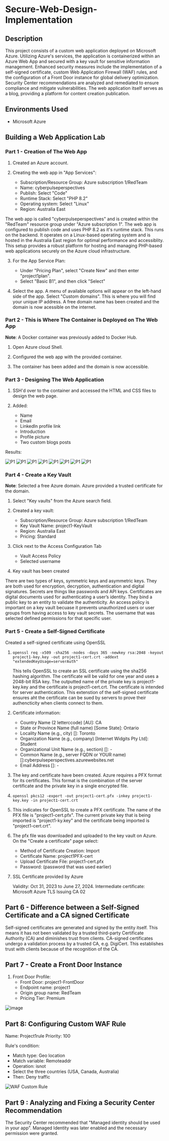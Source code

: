 # Secure-Web-Design-Implementation

## Description 
This project consists of a custom web application deployed on Microsoft Azure. Utilizing Azure's services, the application is containerized within an Azure Web App and secured with a key vault for sensitive information management. Enhanced security measures include the  implementation of a self-signed certificate, custom Web Application Firewall (WAF) rules, and the configuration of a Front Door instance for global delivery optimization. Security Center recommendations are analyzed and remediated to ensure compliance and mitigate vulnerabilities. The web application itself serves as a blog, providing a platform for content creation publication.

## Environments Used
* Microsoft Azure
## Building a Web Application Lab
### Part 1 - Creation of The Web App

1. Created an Azure account.
  
2. Creating the web app in "App Services":
   
   * Subscription/Resource Group: Azure subscription 1/RedTeam
   * Name: cyberpulseperspectives
   * Publish: Select "Code"
   * Runtime Stack: Select "PHP 8.2"
   * Operating system: Select "Linux"
   * Region: Australia East
  
The web app is called "cyberpulseperspectives" and is created within the "RedTeam" resource group under "Azure subscription 1". The web app is configured to publish code and uses PHP 8.2 as it's runtime stack. This runs on the backend. It operates on a Linux-based operating system and is hosted in the Australia East region for optimal performance and accessiblity. This setup provides a robust platform for hosting and managing PHP-based web applications securely on the Azure cloud infrastructure.
  
3. For the App Service Plan:
   * Under "Pricing Plan", select "Create New" and then enter "project1plan".
   * Select "Basic B1", and then click "Select"
     
5. Select the app. A menu of available options will appear on the left-hand side of the app. Select "Custom domains".
   This is where you will find your unique IP address. A free domain name has been created and the domain is now acessible on the internet.
   
### Part 2 - This is Where The Container is Deployed on The Web App

**Note**: A Docker container was previously added to Docker Hub.

1. Open Azure cloud Shell.
   
2. Configured the web app with the provided container.
   
3. The container has been added and the domain is now accessible.
   
### Part 3 - Designing The Web Application

1. SSH'd over to the container and accessed the HTML and CSS files to design the web page.
 
2. Added:
   
   * Name
   * Email
   * LinkedIn profile link
   * Introduction
   * Profile picture
   * Two custom blogs posts
     
Results:

![P1](https://github.com/DaisyDurand/Secure-Web-Design-Implementation/assets/147094227/f910c645-4932-4464-85f6-3c341bee01e2)
![P1](https://github.com/DaisyDurand/Secure-Web-Design-Implementation/assets/147094227/a0e37ff3-c60e-46e0-813f-a81feae7673e)
![P1](https://github.com/DaisyDurand/Secure-Web-Design-Implementation/assets/147094227/13638258-18fa-4d1d-a4f9-9b4dc0551162)
![P1](https://github.com/DaisyDurand/Secure-Web-Design-Implementation/assets/147094227/4d605b41-2536-434a-afac-40915cfe5d3f)
![P1](https://github.com/DaisyDurand/Secure-Web-Design-Implementation/assets/147094227/3e3a408a-5750-484d-997f-1a4718be0357)
![P1](https://github.com/DaisyDurand/Secure-Web-Design-Implementation/assets/147094227/430a80b2-f4d2-46ed-a256-177c31b70e29)
![P1](https://github.com/DaisyDurand/Secure-Web-Design-Implementation/assets/147094227/a19b5f1f-6da9-43ae-ac91-228add0c20fd)
![P1](https://github.com/DaisyDurand/Secure-Web-Design-Implementation/assets/147094227/1b3429a0-010f-474b-8f51-cd54f56e6ed1)

### Part 4 - Create a Key Vault

**Note**: Selected a free Azure domain. Azure provided a trusted certificate for the domain.

1. Select "Key vaults" from the Azure search field.
   
2. Created a key vault:
   
   * Subscription/Resource Group: Azure subscription 1/RedTeam
   * Key Vault Name: project1-KeyVault
   * Region: Australia East
   * Pricing: Standard
     
3. Click next to the Access Configuration Tab
   
   * Vault Access Policy
   * Selected username
     
5. Key vault has been created

There are two types of keys, symmetric keys and asymmetric keys. They are both used for encryption, decryption, authentication and digital signatures. Secrets are things like passwords and API keys. Certificates are digital documents used for authenticating a user’s identity. They bind a public key to an entity to validate the authenticity. An access policy is important on a key vault becuase it prevents unauthorized users or user groups from having access to key vault secrets. The username that was selected defined permissions for that specific user.

### Part 5 - Create a Self-Signed Certificate

Created a self-signed certificate using OpenSSL

1. `openssl req -x509 -sha256 -nodes -days 365 -newkey rsa:2048 -keyout project1-key.key -out project1-cert.crt -addext "extendedKeyUsage=serverAuth"`  

   This tells OpenSSL to create an SSL certificate using the sha256 hashing algorithm. The certificate will be valid for one year and uses a 2048-bit RSA key. The outputted name of the private key is project1-key.key and the certificate is project1-cert.crt. The certificate is intended for server authentication. This extenstion of the self-signed certificate ensures aht the certificate can be sued by servers to prove their authencticity when clients connect to them.

3. Certificate information:
   
   * Country Name (2 letterccode) [AU]: CA
   * State or Province Name (full name) [Some State]: Ontario
   * Locality Name (e.g., city) []: Toronto
   * Organization Name (e.g., company) [Internet Widgits Pty Ltd]: Student
   * Organizational Unit Name (e.g., section) []: -
   * Common Name (e.g., server FQDN or YOUR name) []:cyberpulseperspectives.azurewebsites.net
   * Email Address []: -
     
4. The key and certificate have been created. Azure requires a PFX format for its certificates. This format is the combination of the server certificate and the private key in a single encrypted file.
   
5. `openssl pkcs12 -export -out project1-cert.pfx -inkey project1-key.key -in project1-cert.crt`
   
6. This indicates for OpenSSL to create a PFX certificate. The name of the PFX file is "project1-cert.pfx". The current private key that is being imported is "project1-ky.key" and the certificate being imported is "project1-cert.crt".
   
7. The pfx file was downloaded and uploaded to the key vault on Azure. On the "Create a certificate" page select:
   
   * Method of Certificate Creation: Import
   * Certificate Name: project1PFX-cert
   * Upload Certificate File: project1-cert.pfx
   * Password: (password that was used earlier)
     
8. SSL Certificate provided by Azure
   
   Validity: Oct 31, 2023 to June 27, 2024.
   Intermediate certificate: Microsoft Azure TLS Issuing CA 02
   
## Part 6 - Difference between a Self-Signed Certificate and a CA signed Certificate

Self-signed certificates are generated and signed by the entity itself. This means it has not been validated by a trusted third-party Certificate Authority (CA) and diminishes trust from clients. CA-signed certificates undergo a validation process by a trusted CA, e.g. DigiCert. This establishes trust with clients because of the recognition of the CA.

 ## Part 7 - Create a Front Door Instance

 1. Front Door Profile:
    * Front Door: project1-FrontDoor
    * Endpoint name: project1
    * Origin group name: RedTeam
    * Pricing Tier: Premium
      
![image](https://github.com/DaisyDurand/Network-Security/assets/147094227/dc53b5ce-af7b-4211-b3af-35c88d52d847)

## Part 8: Configuring Custom WAF Rule

Name: Project1rule
Priority: 100

Rule's condition:

* Match type: Geo location
* Match variable: Remoteaddr
* Operation: isnot
* Select the three countries (USA, Canada, Australia)
* Then: Deny traffic

![WAF Custom Rule](https://github.com/DaisyDurand/Network-Security/assets/147094227/1789ec0f-7483-483f-8a66-d9e239e2f957)

## Part 9 : Analyzing and Fixing a Security Center Recommendation

The Security Center recommended that "Managed identity should be used in your app". Managed Identity was later enabled  and the necessary permission were granted.

